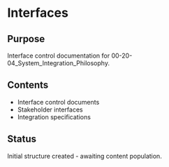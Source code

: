 # Interfaces

## Purpose
Interface control documentation for 00-20-04_System_Integration_Philosophy.

## Contents
- Interface control documents
- Stakeholder interfaces
- Integration specifications

## Status
Initial structure created - awaiting content population.

